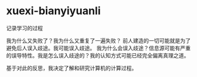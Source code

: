 # xuexi-bianyiyuanli
记录学习的过程

我为什么又失败了？我为什么又重复了一遍失败？
前人建造的一切可能就是为了避免后人误入歧途。我可能误入歧途。
我为什么会误入歧途？信息源可能有严重的误导特性。我是怎么误入歧途的？我的认知方式可能已经完全偏离真理之道。

基于对此的反思，我决定了解和研究计算机的计算过程。
